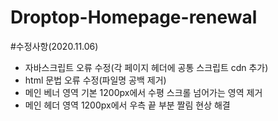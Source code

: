 # Droptop-Homepage-renewal

#수정사항(2020.11.06)

- 자바스크립트 오류 수정(각 페이지 헤더에 공통 스크립트 cdn 추가)
- html 문법 오류 수정(파일명 공백 제거)
- 메인 베너 영역 기본 1200px에서 수평 스크롤 넘어가는 영역 제거
- 메인 헤더 영역 1200px에서 우측 끝 부분 짤림 현상 해결
